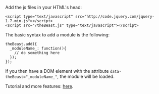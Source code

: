 Add the js files in your HTML's head: 

    <script type="text/javascript" src="http://code.jquery.com/jquery-1.7.min.js"></script>
    <script src="/theBeast.js" type="text/javascript"></script>

The basic syntax to add a module is the following:

    theBeast.add({
      _moduleName_: function(){
        // do something here
      });
    });

If you then have a DOM element with the attribute `data-theBeast="_moduleName_"`, the module will be loaded.

Tutorial and more features: [here](http://theBeast.heroku.com/).
